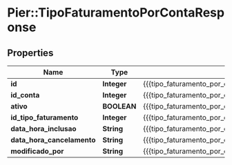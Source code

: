# Pier::TipoFaturamentoPorContaResponse

## Properties
Name | Type | Description | Notes
------------ | ------------- | ------------- | -------------
**id** | **Integer** | {{{tipo_faturamento_por_conta_response_id_value}}} | [optional] 
**id_conta** | **Integer** | {{{tipo_faturamento_por_conta_response_id_conta_value}}} | [optional] 
**ativo** | **BOOLEAN** | {{{tipo_faturamento_por_conta_response_status_value}}} | [optional] 
**id_tipo_faturamento** | **Integer** | {{{tipo_faturamento_por_conta_response_id_tipo_faturamento_value}}} | [optional] 
**data_hora_inclusao** | **String** | {{{tipo_faturamento_por_conta_response_data_hora_inclusao_value}}} | [optional] 
**data_hora_cancelamento** | **String** | {{{tipo_faturamento_por_conta_response_data_hora_cancelamento_value}}} | [optional] 
**modificado_por** | **String** | {{{tipo_faturamento_por_conta_response_modificado_por_value}}} | [optional] 



